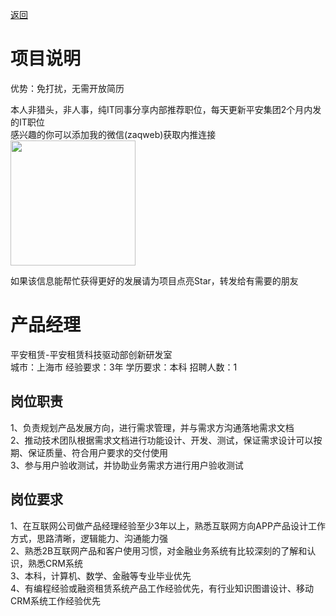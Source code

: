 [返回](../)

# 项目说明

优势：免打扰，无需开放简历

本人非猎头，非人事，纯IT同事分享内部推荐职位，每天更新平安集团2个月内发的IT职位  
感兴趣的你可以添加我的微信(zaqweb)获取内推连接  
<img src="https://github.com/zaqweb/PA-IT-JOBS/blob/master/WechatICode.jpeg"  height="200" width="200">

如果该信息能帮忙获得更好的发展请为项目点亮Star，转发给有需要的朋友

# 产品经理
平安租赁-平安租赁科技驱动部创新研发室  
城市：上海市 经验要求：3年 学历要求：本科  招聘人数：1

## 岗位职责
1、负责规划产品发展方向，进行需求管理，并与需求方沟通落地需求文档			
2、推动技术团队根据需求文档进行功能设计、开发、测试，保证需求设计可以按期、保证质量、符合用户要求的交付使用			
3、参与用户验收测试，并协助业务需求方进行用户验收测试

## 岗位要求
1、在互联网公司做产品经理经验至少3年以上，熟悉互联网方向APP产品设计工作方式，思路清晰，逻辑能力、沟通能力强			
2、熟悉2B互联网产品和客户使用习惯，对金融业务系统有比较深刻的了解和认识，熟悉CRM系统			
3、本科，计算机、数学、金融等专业毕业优先			
4、有编程经验或融资租赁系统产品工作经验优先，有行业知识图谱设计、移动CRM系统工作经验优先




